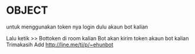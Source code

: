 # OBJECT

untuk menggunakan token nya login dulu akaun bot kalian

Lalu ketik >>  Bottoken di room kalian
Bot akan kirim token akaun bot kalian
Trimakasih
Add http://line.me/ti/p/~ehunbot
